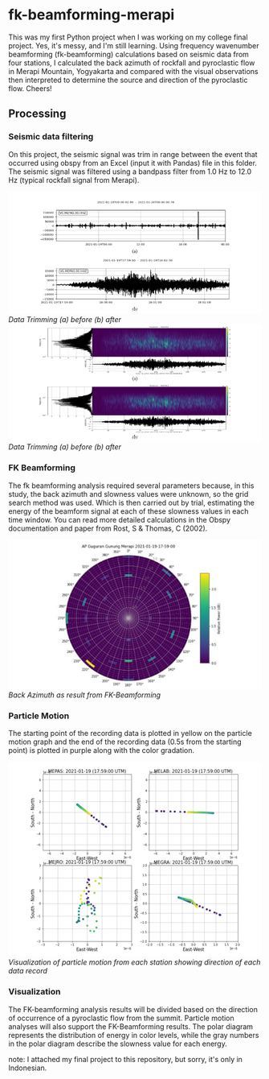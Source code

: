 # fk-beamforming-merapi

This was my first Python project when I was working on my college final project. Yes, it's messy, and I'm still learning. Using frequency wavenumber beamforming (fk-beamforming) calculations based on seismic data from four stations, I calculated the back azimuth of rockfall and pyroclastic flow in Merapi Mountain, Yogyakarta and compared with the visual observations then interpreted to determine the source and direction of the pyroclastic flow. Cheers!

## Processing

### Seismic data filtering

On this project, the seismic signal was trim in range between the event that occurred using obspy from an Excel (input it with Pandas) file in this folder.
The seismic signal was filtered using a bandpass filter from 1.0 Hz to 12.0 Hz (typical rockfall signal from Merapi).

![Semantic description of image](/assets/img/Data-Trimming.png "Data Trimming (a) before (b) after")<br>
_Data Trimming (a) before (b) after_ <br>
![Semantic description of image](/assets/img/Data_Filtering.png "Data Filtering 1.0 Hz to 12.0Hz (a) before (b) after") <br>
_Data Trimming (a) before (b) after_

### FK Beamforming

The fk beamforming analysis required several parameters because, in this study, the back azimuth and slowness values were unknown, so the grid search method was used.
Which is then carried out by trial, estimating the energy of the beamform signal at each of these slowness values in each time window. You can read more detailed calculations in the Obspy documentation and paper from Rost, S & Thomas, C (2002).

![Semantic description of image](/assets/img/FK-Beamforming.png "FK-Beamforming") <br>
_Back Azimuth as result from FK-Beamforming_

### Particle Motion

The starting point of the recording data is plotted in yellow on the particle motion graph and the end of the recording data (0.5s from the starting point) is plotted in purple along with the color gradation.

![Semantic description of image](/assets/img/Particle-Motion.png "Particla Motion") <br>
_Visualization of particle motion from each station showing direction of each data record_

### Visualization

The FK-beamforming analysis results will be divided based on the direction of occurrence of a pyroclastic flow from the summit. Particle motion analyses will also support the FK-Beamforming results. The polar diagram represents the distribution of energy in color levels, while the gray numbers in the polar diagram describe the slowness value for each energy.

note: I attached my final project to this repository, but sorry, it's only in Indonesian.
